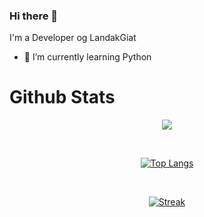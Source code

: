 ### Hi there 👋

I'm a Developer og LandakGiat

- 📖 I’m currently learning Python

# Github Stats
<div align="center">
<p><img src="https://github-readme-stats.vercel.app/api?username=LandakGiat&show_icons=true&count_private=true&hide_border=true&theme=cobalt2" align="center" /></div></p>

<br/>

<div align="center">
<p><a href="https://github.com/LandakGiat"><img src="https://streak-stats.demolab.com?user=LandakGiat&theme=cobalt2&hide_border=true&mode=weekly)](https://git.io/streak-stats" alt="Top Langs" /></p></div>

<br/>

<div align="center">
<p><img align="center" src="https://streak-stats.demolab.com?user=LandakGiat&theme=cobalt2&hide_border=true&mode=weekly" alt="Streak" /></p></div>
